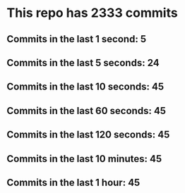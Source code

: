 # This repo has 2333 commits

## Commits in the last 1 second: 5
## Commits in the last 5 seconds: 24
## Commits in the last 10 seconds: 45
## Commits in the last 60 seconds: 45
## Commits in the last 120 seconds: 45
## Commits in the last 10 minutes: 45
## Commits in the last 1 hour: 45
